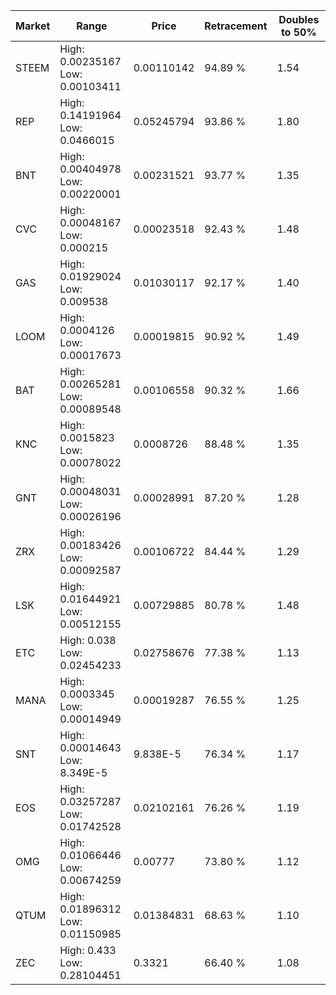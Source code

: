 | Market | Range | Price| Retracement | Doubles to 50% |
| --- | --- | --- | --- | --- |
| STEEM | High: 0.00235167<br />Low: 0.00103411 | 0.00110142 | 94.89 % | 1.54 |
| REP | High: 0.14191964<br />Low: 0.0466015 | 0.05245794 | 93.86 % | 1.80 |
| BNT | High: 0.00404978<br />Low: 0.00220001 | 0.00231521 | 93.77 % | 1.35 |
| CVC | High: 0.00048167<br />Low: 0.000215 | 0.00023518 | 92.43 % | 1.48 |
| GAS | High: 0.01929024<br />Low: 0.009538 | 0.01030117 | 92.17 % | 1.40 |
| LOOM | High: 0.0004126<br />Low: 0.00017673 | 0.00019815 | 90.92 % | 1.49 |
| BAT | High: 0.00265281<br />Low: 0.00089548 | 0.00106558 | 90.32 % | 1.66 |
| KNC | High: 0.0015823<br />Low: 0.00078022 | 0.0008726 | 88.48 % | 1.35 |
| GNT | High: 0.00048031<br />Low: 0.00026196 | 0.00028991 | 87.20 % | 1.28 |
| ZRX | High: 0.00183426<br />Low: 0.00092587 | 0.00106722 | 84.44 % | 1.29 |
| LSK | High: 0.01644921<br />Low: 0.00512155 | 0.00729885 | 80.78 % | 1.48 |
| ETC | High: 0.038<br />Low: 0.02454233 | 0.02758676 | 77.38 % | 1.13 |
| MANA | High: 0.0003345<br />Low: 0.00014949 | 0.00019287 | 76.55 % | 1.25 |
| SNT | High: 0.00014643<br />Low: 8.349E-5 | 9.838E-5 | 76.34 % | 1.17 |
| EOS | High: 0.03257287<br />Low: 0.01742528 | 0.02102161 | 76.26 % | 1.19 |
| OMG | High: 0.01066446<br />Low: 0.00674259 | 0.00777 | 73.80 % | 1.12 |
| QTUM | High: 0.01896312<br />Low: 0.01150985 | 0.01384831 | 68.63 % | 1.10 |
| ZEC | High: 0.433<br />Low: 0.28104451 | 0.3321 | 66.40 % | 1.08 |
